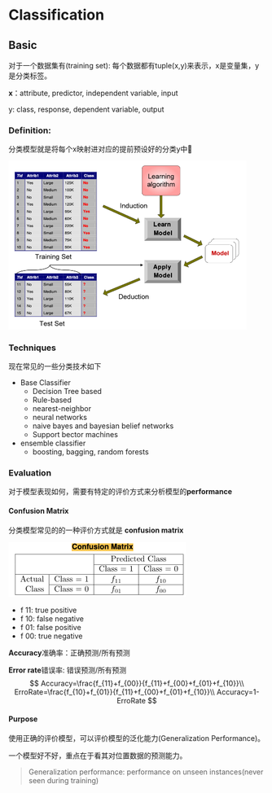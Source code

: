 # Classification

## Basic

对于一个数据集有(training set): 每个数据都有tuple(x,y)来表示，x是变量集，y是分类标签。

**x**：attribute, predictor, independent variable, input

y:  class, response, dependent variable, output

### **Definition**:

分类模型就是将每个x映射进对应的提前预设好的分类y中 

<img src="notePicture/classification.png" alt="image-20220217175449208" style="zoom:50%;" />

### Techniques

现在常见的一些分类技术如下

- Base Classifier
  - Decision Tree based 
  - Rule-based
  - nearest-neighbor
  - neural networks
  - naive bayes and bayesian belief networks
  - Support bector machines
- ensemble classifier
  - boosting, bagging, random forests

### Evaluation

对于模型表现如何，需要有特定的评价方式来分析模型的**performance**

#### Confusion Matrix

分类模型常见的的一种评价方式就是 **confusion matrix**

<img src="notePicture/confusion matrix.png" alt="image-20220217181751628" style="zoom:50%;" />

- f 11: true positive
- f 10: false negative
- f 01: false positive
- f 00: true negative

**Accuracy**准确率：正确预测/所有预测

**Error rate**错误率:  错误预测/所有预测
$$
Accuracy=\frac{f_{11}+f_{00}}{f_{11}+f_{00}+f_{01}+f_{10}}\\
ErroRate=\frac{f_{10}+f_{01}}{f_{11}+f_{00}+f_{01}+f_{10}}\\
Accuracy=1-ErroRate
$$

#### Purpose

使用正确的评价模型，可以评价模型的泛化能力(Generalization Performance)。

一个模型好不好，重点在于看其对位置数据的预测能力。

> Generalization performance: performance on unseen instances(never seen during training) 


